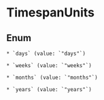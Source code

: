 
# TimespanUnits

## Enum


    * `days` (value: `"days"`)

    * `weeks` (value: `"weeks"`)

    * `months` (value: `"months"`)

    * `years` (value: `"years"`)



